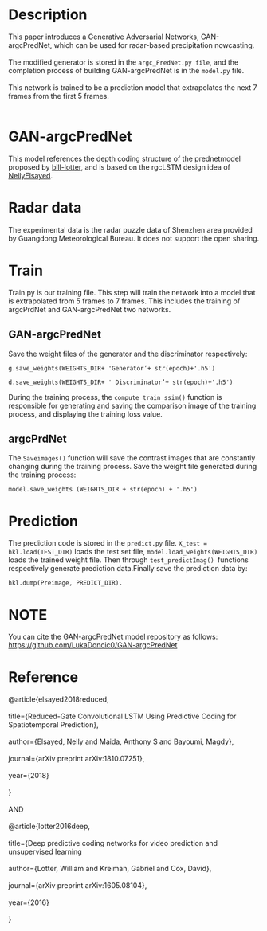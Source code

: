 # Description
This paper introduces a Generative Adversarial Networks, GAN-argcPredNet, which can be used for radar-based precipitation nowcasting.<br><br>
The modified generator is stored in the `argc_PredNet.py file`, and the completion process of building GAN-argcPredNet is in the `model.py` file.<br><br>
This network is trained to be a prediction model that extrapolates the next 7 frames from the first 5 frames.<br><br>
# GAN-argcPredNet
This model references the depth coding structure of the prednetmodel proposed by [bill-lotter](https://github.com/coxlab/prednet), and is based on the rgcLSTM design idea of [NellyElsayed](https://github.com/NellyElsayed/rgcLSTM).
# Radar data
The experimental data is the radar puzzle data of Shenzhen area provided by Guangdong Meteorological Bureau. It does not support the open sharing.
# Train
Train.py is our training file. This step will train the network into a model that is extrapolated from 5 frames to 7 frames. This includes the training of argcPrdNet and GAN-argcPredNet two networks.
## GAN-argcPredNet
Save the weight files of the generator and the discriminator respectively:<br>


    g.save_weights(WEIGHTS_DIR+ 'Generator’+ str(epoch)+'.h5') 
    
    d.save_weights(WEIGHTS_DIR+ ' Discriminator’+ str(epoch)+'.h5') 
During the training process, the `compute_train_ssim()` function is responsible for generating and saving the comparison image of the training process, and displaying the training loss value.
## argcPrdNet
The `Saveimages()` function will save the contrast images that are constantly changing during the training process.
Save the weight file generated during the training process:

    model.save_weights (WEIGHTS_DIR + str(epoch) + '.h5') 
# Prediction
The prediction code is stored in the `predict.py` file.  `X_test = hkl.load(TEST_DIR)` loads the test set file, `model.load_weights(WEIGHTS_DIR)` loads the trained weight file.
Then through `test_predictImag() `functions respectively generate prediction data.Finally save the prediction data by: 

    hkl.dump(Preimage, PREDICT_DIR).
# NOTE
You can cite the GAN-argcPredNet model repository as follows:<br>
https://github.com/LukaDoncic0/GAN-argcPredNet<br>
# Reference
@article{elsayed2018reduced,<br><br>
title={Reduced-Gate Convolutional LSTM Using Predictive Coding for Spatiotemporal Prediction},<br><br>
author={Elsayed, Nelly and Maida, Anthony S and Bayoumi, Magdy},<br><br>
journal={arXiv preprint arXiv:1810.07251},<br><br>
year={2018}<br><br>
}<br><br>
AND<br><br>
@article{lotter2016deep,<br><br>
title={Deep predictive coding networks for video prediction and unsupervised learning<br><br>
author={Lotter, William and Kreiman, Gabriel and Cox, David},<br><br>
journal={arXiv preprint arXiv:1605.08104},<br><br>
year={2016}<br><br>
}<br><br>
